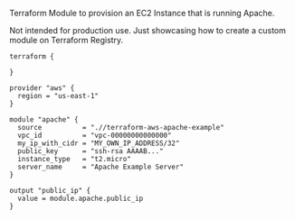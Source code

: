Terraform Module to provision an EC2 Instance that is running Apache.

Not intended for production use. Just showcasing how to create a custom module on Terraform Registry.

```hcl
terraform {

}

provider "aws" {
  region = "us-east-1"
}

module "apache" {
  source          = ".//terraform-aws-apache-example"
  vpc_id          = "vpc-00000000000000"
  my_ip_with_cidr = "MY_OWN_IP_ADDRESS/32"
  public_key      = "ssh-rsa AAAAB..."
  instance_type   = "t2.micro"
  server_name     = "Apache Example Server"
}

output "public_ip" {
  value = module.apache.public_ip
}
```